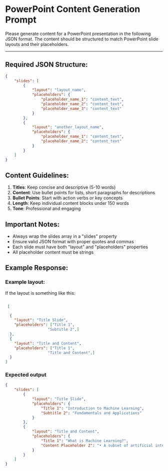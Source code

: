 # PowerPoint Content Generation Prompt

Please generate content for a PowerPoint presentation in the following JSON format. The content should be structured to match PowerPoint slide layouts and their placeholders.


---

## Required JSON Structure:
```json
{
    "slides": [
        {
            "layout": "layout_name",
            "placeholders": {
                "placeholder_name_1": "content_text",
                "placeholder_name_2": "content_text",
                "placeholder_name_3": "content_text"
            }
        },
        {
            "layout": "another_layout_name",
            "placeholders": {
                "placeholder_name_1": "content_text",
                "placeholder_name_2": "content_text"
            }
        }
    ]
}
```

## Content Guidelines:

1. **Titles**: Keep concise and descriptive (5-10 words)
2. **Content**: Use bullet points for lists, short paragraphs for descriptions
3. **Bullet Points**: Start with action verbs or key concepts
4. **Length**: Keep individual content blocks under 150 words
5. **Tone**: Professional and engaging

## Important Notes:
- Always wrap the slides array in a "slides" property
- Ensure valid JSON format with proper quotes and commas
- Each slide must have both "layout" and "placeholders" properties
- All placeholder content must be strings

## Example Response:
### Example layout:
If the layout is something like this:

```json

 [

  {
    "layout": "Title Slide",
    "placeholders": ["Title 1",
                   "Subtitle 2",]
  },
  {
    "layout": "Title and Content",
    "placeholders": ["Title 1",
                   "Title and Content",]
  }
]

```


### Expected output
```json
{
    "slides": [
        {
            "layout": "Title Slide",
            "placeholders": {
                "Title 1": "Introduction to Machine Learning",
                "Subtitle 2": "Fundamentals and Applications"
            }
        },
        {
            "layout": "Title and Content",
            "placeholders": {
                "Title 1": "What is Machine Learning?",
                "Content Placeholder 2": "• A subset of artificial intelligence\\n• Enables systems to learn from data\\n• Makes predictions without explicit programming"
            }
        }
    ]
}
```
